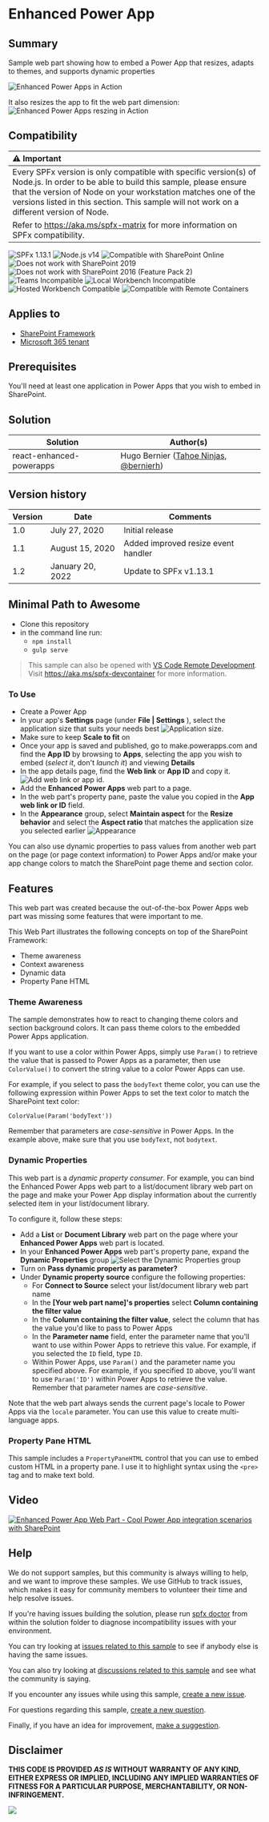 # Enhanced Power App

## Summary

Sample web part showing how to embed a Power App that resizes, adapts to themes, and supports dynamic properties

![Enhanced Power Apps in Action](./assets/enhanced-power-apps.gif)

It also resizes the app to fit the web part dimension:
![Enhanced Power Apps reszing in Action](./assets/resize.gif)

## Compatibility

| :warning: Important          |
|:---------------------------|
| Every SPFx version is only compatible with specific version(s) of Node.js. In order to be able to build this sample, please ensure that the version of Node on your workstation matches one of the versions listed in this section. This sample will not work on a different version of Node.|
|Refer to <https://aka.ms/spfx-matrix> for more information on SPFx compatibility.   |

![SPFx 1.13.1](https://img.shields.io/badge/SPFx-1.13.1-green.svg)
![Node.js v14](https://img.shields.io/badge/Node.js-v14-green.svg)
![Compatible with SharePoint Online](https://img.shields.io/badge/SharePoint%20Online-Compatible-green.svg)
![Does not work with SharePoint 2019](https://img.shields.io/badge/SharePoint%20Server%202019-Incompatible-red.svg "SharePoint Server 2019 requires SPFx 1.4.1 or lower")
![Does not work with SharePoint 2016 (Feature Pack 2)](https://img.shields.io/badge/SharePoint%20Server%202016%20(Feature%20Pack%202)-Incompatible-red.svg "SharePoint Server 2016 Feature Pack 2 requires SPFx 1.1")
![Teams Incompatible](https://img.shields.io/badge/Teams-Incompatible-lightgrey.svg)
![Local Workbench Incompatible](https://img.shields.io/badge/Local%20Workbench-Incompatible-red.svg "This solution requires access to Power Apps")
![Hosted Workbench Compatible](https://img.shields.io/badge/Hosted%20Workbench-Compatible-green.svg)
![Compatible with Remote Containers](https://img.shields.io/badge/Remote%20Containers-Compatible-green.svg)

## Applies to

* [SharePoint Framework](https://learn.microsoft.com/sharepoint/dev/spfx/sharepoint-framework-overview)
* [Microsoft 365 tenant](https://learn.microsoft.com/sharepoint/dev/spfx/set-up-your-development-environment)

## Prerequisites

You'll need at least one application in Power Apps that you wish to embed in SharePoint.

## Solution

Solution|Author(s)
--------|---------
react-enhanced-powerapps | Hugo Bernier ([Tahoe Ninjas](http://tahoeninjas.blog/), [@bernierh](https://twitter.com/bernierh))

## Version history

Version|Date|Comments
-------|----|--------
1.0|July 27, 2020|Initial release
1.1|August 15, 2020|Added improved resize event handler
1.2|January 20, 2022|Update to SPFx v1.13.1

## Minimal Path to Awesome

* Clone this repository
* in the command line run:
  * `npm install`
  * `gulp serve`

>  This sample can also be opened with [VS Code Remote Development](https://code.visualstudio.com/docs/remote/remote-overview). Visit https://aka.ms/spfx-devcontainer for more information.


### To Use

* Create a Power App
* In your app's **Settings** page (under **File | Settings** ), select the application size that suits your needs best
![Application size](./assets/sizeoptions.png).
* Make sure to keep **Scale to fit** on
* Once your app is saved and published, go to make.powerapps.com and find the **App ID** by browsing to **Apps**, selecting the app you wish to embed (*select it*, don't *launch it*) and viewing **Details**
* In the app details page, find the **Web link** or **App ID** and copy it.
![Add web link or app id](./assets/step1-5.png).
* Add the **Enhanced Power Apps** web part to a page.
* In the web part's property pane, paste the value you copied in the **App web link or ID** field.
* In the **Appearance** group, select **Maintain aspect** for the **Resize behavior** and select the **Aspect ratio** that matches the application size you selected earlier
![Appearance](./assets/step2.png)

You can also use dynamic properties to pass values from another web part on the page (or page context information) to Power Apps and/or make your app change colors to match the SharePoint page theme and section color.

## Features

This web part was created because the out-of-the-box Power Apps web part was missing some features that were important to me. 

This Web Part illustrates the following concepts on top of the SharePoint Framework:

* Theme awareness
* Context awareness
* Dynamic data
* Property Pane HTML

### Theme Awareness

The sample demonstrates how to react to changing theme colors and section background colors. It can pass theme colors to the embedded Power Apps application.

If you want to use a color within Power Apps, simply use `Param()` to retrieve the value that is passed to Power Apps as a parameter, then use `ColorValue()` to convert the string value to a color Power Apps can use.

For example, if you select to pass the `bodyText` theme color, you can use the following expression within Power Apps to set the text color to match the SharePoint text color:

```
ColorValue(Param('bodyText'))
```

Remember that parameters are _case-sensitive_ in Power Apps. In the example above, make sure that you use `bodyText`, not `bodytext`.

### Dynamic Properties

This web part is a _dynamic property consumer_. For example, you can bind the Enhanced Power Apps web part to a list/document library web part on the page and make your Power App display information about the currently selected item in your list/document library.

To configure it, follow these steps:

* Add a **List** or **Document Library** web part on the page where your **Enhanced Power Apps** web part is located.
* In your **Enhanced Power Apps** web part's property pane, expand the **Dynamic Properties** group
![Select the Dynamic Properties group](./assets/dpstep1.png)
* Turn on **Pass dynamic property as parameter?**
* Under **Dynamic property source** configure the following properties:
  - For **Connect to Source** select your list/document library web part name
  - In the **[Your web part name]'s properties** select **Column containing the filter value**
  - In the **Column containing the filter value**, select the column that has the value you'd like to pass to Power Apps
  - In the **Parameter name** field, enter the parameter name that you'll want to use within Power Apps to retrieve this value. For example, if you selected the `ID` field, type `ID`.
  - Within Power Apps, use `Param()` and the parameter name you specified above. For example, if you specified `ID` above, you'll want to use `Param('ID')` within Power Apps to retrieve the value. Remember that parameter names are _case-sensitive_.

Note that the web part always sends the current page's locale to Power Apps via the `locale` parameter. You can use this value to create multi-language apps.

### Property Pane HTML

This sample includes a `PropertyPaneHTML` control that you can use to embed custom HTML in a property pane. I use it to highlight syntax using the `<pre>` tag and to make text bold.

## Video

[![Enhanced Power App Web Part - Cool Power App integration scenarios with SharePoint](./assets/video-thumbnail.jpg)](https://www.youtube.com/watch?v=L_ArTxSQKgo "Enhanced Power App Web Part - Cool Power App integration scenarios with SharePoint")

## Help

We do not support samples, but this community is always willing to help, and we want to improve these samples. We use GitHub to track issues, which makes it easy for  community members to volunteer their time and help resolve issues.

If you're having issues building the solution, please run [spfx doctor](https://pnp.github.io/cli-microsoft365/cmd/spfx/spfx-doctor/) from within the solution folder to diagnose incompatibility issues with your environment.

You can try looking at [issues related to this sample](https://github.com/pnp/sp-dev-fx-webparts/issues?q=label%3A%22sample%3A%20react-enhanced-powerapps") to see if anybody else is having the same issues.

You can also try looking at [discussions related to this sample](https://github.com/pnp/sp-dev-fx-webparts/discussions?discussions_q=react-enhanced-powerapps) and see what the community is saying.

If you encounter any issues while using this sample, [create a new issue](https://github.com/pnp/sp-dev-fx-webparts/issues/new?assignees=&labels=Needs%3A+Triage+%3Amag%3A%2Ctype%3Abug-suspected%2Csample%3A%20react-enhanced-powerapps&template=bug-report.yml&sample=react-enhanced-powerapps&authors=@hugoabernier&title=react-enhanced-powerapps%20-%20).

For questions regarding this sample, [create a new question](https://github.com/pnp/sp-dev-fx-webparts/issues/new?assignees=&labels=Needs%3A+Triage+%3Amag%3A%2Ctype%3Aquestion%2Csample%3A%20react-enhanced-powerapps&template=question.yml&sample=react-enhanced-powerapps&authors=@hugoabernier&title=react-enhanced-powerapps%20-%20).

Finally, if you have an idea for improvement, [make a suggestion](https://github.com/pnp/sp-dev-fx-webparts/issues/new?assignees=&labels=Needs%3A+Triage+%3Amag%3A%2Ctype%3Aenhancement%2Csample%3A%20react-enhanced-powerapps&template=question.yml&sample=react-enhanced-powerapps&authors=@hugoabernier&title=react-enhanced-powerapps%20-%20).


## Disclaimer

**THIS CODE IS PROVIDED *AS IS* WITHOUT WARRANTY OF ANY KIND, EITHER EXPRESS OR IMPLIED, INCLUDING ANY IMPLIED WARRANTIES OF FITNESS FOR A PARTICULAR PURPOSE, MERCHANTABILITY, OR NON-INFRINGEMENT.**



<img src="https://pnptelemetry.azurewebsites.net/sp-dev-fx-webparts/samples/react-enhanced-powerapps" />
